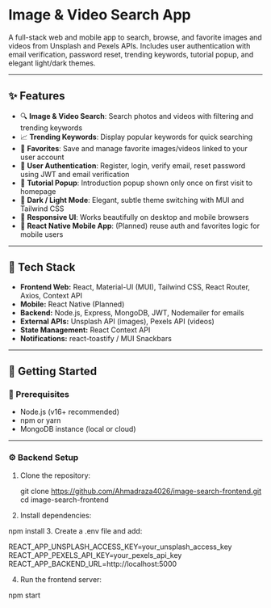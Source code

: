 # Image & Video Search App

A full-stack web and mobile app to search, browse, and favorite images and videos from Unsplash and Pexels APIs. Includes user authentication with email verification, password reset, trending keywords, tutorial popup, and elegant light/dark themes.

---

## ✨ Features

- 🔍 **Image & Video Search**: Search photos and videos with filtering and trending keywords  
- 📈 **Trending Keywords**: Display popular keywords for quick searching  
- 🌟 **Favorites**: Save and manage favorite images/videos linked to your user account  
- 👤 **User Authentication**: Register, login, verify email, reset password using JWT and email verification  
- 🧠 **Tutorial Popup**: Introduction popup shown only once on first visit to homepage  
- 🌙 **Dark / Light Mode**: Elegant, subtle theme switching with MUI and Tailwind CSS  
- 📱 **Responsive UI**: Works beautifully on desktop and mobile browsers  
- 📱 **React Native Mobile App**: (Planned) reuse auth and favorites logic for mobile users  

---

## 🧰 Tech Stack

- **Frontend Web:** React, Material-UI (MUI), Tailwind CSS, React Router, Axios, Context API  
- **Mobile:** React Native (Planned)  
- **Backend:** Node.js, Express, MongoDB, JWT, Nodemailer for emails  
- **External APIs:** Unsplash API (images), Pexels API (videos)  
- **State Management:** React Context API  
- **Notifications:** react-toastify / MUI Snackbars  

---

## 🚀 Getting Started

### 🔧 Prerequisites

- Node.js (v16+ recommended)  
- npm or yarn  
- MongoDB instance (local or cloud)  

---

### ⚙️ Backend Setup

1. Clone the repository:

   git clone https://github.com/Ahmadraza4026/image-search-frontend.git
   cd image-search-frontend
2. Install dependencies:

npm install
3. Create a .env file and add:

REACT_APP_UNSPLASH_ACCESS_KEY=your_unsplash_access_key
REACT_APP_PEXELS_API_KEY=your_pexels_api_key
REACT_APP_BACKEND_URL=http://localhost:5000

4. Run the frontend server:

npm start

